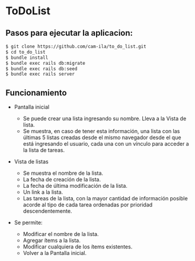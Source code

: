 # ToDoList

## Pasos para ejecutar la aplicacion:
```sh
$ git clone https://github.com/cam-ila/to_do_list.git
$ cd to_do_list
$ bundle install
$ bundle exec rails db:migrate
$ bundle exec rails db:seed
$ bundle exec rails server
```

## Funcionamiento

* Pantalla inicial
	* Se puede crear una lista ingresando su nombre. Lleva a la Vista de lista.
	* Se muestra, en caso de tener esta información, una lista con las últimas 5 listas creadas
desde el mismo navegador desde el que está ingresando el usuario, cada una con un vínculo para acceder a la lista de tareas.

* Vista de listas
	* Se muestra el nombre de la lista.
	* La fecha de creación de la lista.
	* La fecha de última modificación de la lista.
	* Un link a la lista.
	* Las tareas de la lista, con la mayor cantidad de información posible acorde al tipo de cada tarea ordenadas por prioridad descendentemente.

* Se permite:
	* Modificar el nombre de la lista.
	* Agregar ítems a la lista.
	* Modificar cualquiera de los ítems existentes.
	* Volver a la Pantalla inicial.
